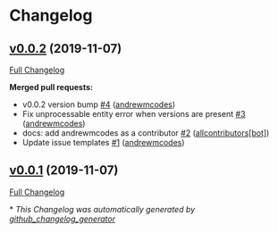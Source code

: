 # Changelog

## [v0.0.2](https://github.com/andrewmcodes/standardrb-action/tree/v0.0.2) (2019-11-07)

[Full Changelog](https://github.com/andrewmcodes/standardrb-action/compare/v0.0.1...v0.0.2)

**Merged pull requests:**

- v0.0.2 version bump [\#4](https://github.com/andrewmcodes/standardrb-action/pull/4) ([andrewmcodes](https://github.com/andrewmcodes))
- Fix unprocessable entity error when versions are present [\#3](https://github.com/andrewmcodes/standardrb-action/pull/3) ([andrewmcodes](https://github.com/andrewmcodes))
- docs: add andrewmcodes as a contributor [\#2](https://github.com/andrewmcodes/standardrb-action/pull/2) ([allcontributors[bot]](https://github.com/apps/allcontributors))
- Update issue templates [\#1](https://github.com/andrewmcodes/standardrb-action/pull/1) ([andrewmcodes](https://github.com/andrewmcodes))

## [v0.0.1](https://github.com/andrewmcodes/standardrb-action/tree/v0.0.1) (2019-11-07)

[Full Changelog](https://github.com/andrewmcodes/standardrb-action/compare/1c89e16f1ed4ca0d42fbc84b93f925f6a8d83da9...v0.0.1)



\* *This Changelog was automatically generated by [github_changelog_generator](https://github.com/github-changelog-generator/github-changelog-generator)*
